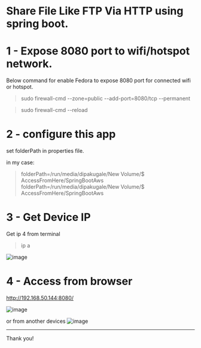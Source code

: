 # Share File Like FTP Via HTTP using spring boot.
  
  
# 1 - Expose 8080 port to wifi/hotspot network.

Below command for enable Fedora to expose 8080 port for connected wifi or hotspot.  
  
>sudo firewall-cmd --zone=public --add-port=8080/tcp --permanent  
  
>sudo firewall-cmd --reload  
  
  
# 2 - configure this app
  
  
  set folderPath in properties file.  
  
  in my case:  
>folderPath=/run/media/dipakugale/New Volume/$ AccessFromHere/SpringBootAws  folderPath=/run/media/dipakugale/New Volume/$ AccessFromHere/SpringBootAws
  
  
# 3 -  Get Device IP
 
Get ip 4 from terminal
>ip a  

![image](https://github.com/user-attachments/assets/8723631d-2597-4a7d-b085-30128884c6ee)

# 4 - Access from browser
  
  http://192.168.50.144:8080/

![image](https://github.com/user-attachments/assets/3d65c306-ec7e-4672-91cf-4da797fdf7a5)

or from another devices
![image](https://github.com/user-attachments/assets/5aa4484f-1b97-4cb8-b7c6-3e2a63372745)

_______________________
Thank you!
